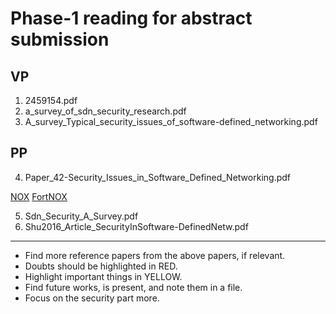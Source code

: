 # Phase-1 reading for abstract submission

## VP

1. 2459154.pdf
2. a_survey_of_sdn_security_research.pdf
3. A_survey_Typical_security_issues_of_software-defined_networking.pdf

## PP

4. Paper_42-Security_Issues_in_Software_Defined_Networking.pdf

[NOX](https://thenewstack.io/sdn-series-part-iii-nox-the-original-openflow-controller/#:~:text=NOX%20is%20the%20original%20OpenFlow,networking%20into%20a%20software%20problem.)
[FortNOX](https://www.oreilly.com/library/view/software-defined-networking-with/9781783984282/ea8b7e7e-f80d-4e82-88b4-7a4cc311c40f.xhtml)

5. Sdn_Security_A_Survey.pdf
6. Shu2016_Article_SecurityInSoftware-DefinedNetw.pdf

-----------------------------------------------------------------------------------------------



* Find more reference papers from the above papers, if relevant.
* Doubts should be highlighted in RED.
* Highlight important things in YELLOW.
* Find future works, is present, and note them in a file.
* Focus on the security part more.
